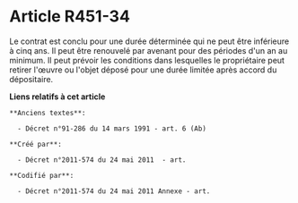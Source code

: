 # Article R451-34

Le contrat est conclu pour une durée déterminée qui ne peut être inférieure à cinq ans. Il peut être renouvelé par avenant
pour des périodes d'un an au minimum. Il peut prévoir les conditions dans lesquelles le propriétaire peut retirer l'œuvre ou
l'objet déposé pour une durée limitée après accord du dépositaire.

**Liens relatifs à cet article**

	**Anciens textes**:

	  - Décret n°91-286 du 14 mars 1991 - art. 6 (Ab)

	**Créé par**:

	  - Décret n°2011-574 du 24 mai 2011  - art.

	**Codifié par**:

	  - Décret n°2011-574 du 24 mai 2011 Annexe - art.
